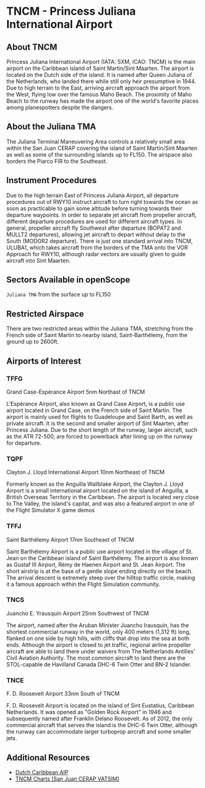 # TNCM - Princess Juliana International Airport

## About TNCM
Princess Juliana International Airport (IATA: SXM, ICAO: TNCM) is the main airport on the Caribbean island of Saint Martin/Sint Maarten. The airport is located on the Dutch side of the island. It is named after Queen Juliana of the Netherlands, who landed there while still only heir presumptive in 1944. Due to high terrain to the East, arriving aircraft approach the airport from the West, flying low over the famous Maho Beach. The proximity of Maho Beach to the runway has made the airport one of the world's favorite places among planespotters despite the dangers.

## About the Juliana TMA
The Juliana Terminal Maneuvering Area controls a relatively small area within the San Juan CERAP covering the island of Saint Martin/Sint Maarten as well as some of the surrounding islands up to FL150. The airspace also borders the Piarco FIR to the Southeast.

## Instrument Procedures
Due to the high terrain East of Princess Juliana Airport, all departure procedures out of RWY10 instruct aircraft to turn right towards the ocean as soon as practicable to gain some altitude before turning towards their departure waypoints. In order to separate jet aircraft from propeller aircraft, different departure procedures are used for different aircraft types. In general, propeller aircraft fly Southwest after departure (BOPAT2 and MULLT2 departures), allowing jet aircraft to depart without delay to the South (MODOR2 departure). There is just one standard arrival into TNCM, ULUBA1, which takes aircraft from the borders of the TMA onto the VOR Approach for RWY10, although radar vectors are usually given to guide aircraft into Sint Maarten. 

## Sectors Available in openScope

`Juliana TMA` from the surface up to FL150

## Restricted Airspace
There are two restricted areas within the Juliana TMA, stretching from the French side of Saint Martin to nearby island, Saint-Barthélemy, from the ground up to 2600ft. 

## Airports of Interest

### TFFG
Grand Case-Espérance Airport
5nm Northast of TNCM  

L'Espérance Airport, also known as Grand Case Airport, is a public use airport located in Grand Case, on the French side of Saint Martin. The airport is mainly used for flights to Guadeloupe and Saint Barth, as well as private aircraft. It is the second and smaller airport of Sint Maarten, after Princess Juliana. Due to the short length of the runway, larger aircraft, such as the ATR 72-500, are forced to powerback after lining up on the runway for departure.

### TQPF
Clayton J. Lloyd International Airport
10nm Northeast of TNCM  

Formerly known as the Anguilla Wallblake Airport, the Clayton J. Lloyd Airport is a small international airport located on the island of Anguilla, a British Overseas Territory in the Caribbean. The airport is located very close to The Valley, the island's capital, and was also a featured airport in one of the Flight Simulator X game demos

### TFFJ
Saint Barthélemy Airport
17nm Southeast of TNCM  

Saint Barthélemy Airport is a public use airport located in the village of St. Jean on the Caribbean island of Saint Barthélemy. The airport is also known as Gustaf III Airport, Rémy de Haenen Airport and St. Jean Airport. The short airstrip is at the base of a gentle slope ending directly on the beach. The arrival descent is extremely steep over the hilltop traffic circle, making it a famous approach within the Flight Simulation community.

### TNCS
Juancho E. Yrausquin Airport
25nm Southwest of TNCM  

The airport, named after the Aruban Minister Juancho Irausquin, has the shortest commercial runway in the world, only 400 meters (1,312 ft) long, flanked on one side by high hills, with cliffs that drop into the sea at both ends. Although the airport is closed to jet traffic, regional airline propeller aircraft are able to land there under waivers from The Netherlands Antilles' Civil Aviation Authority. The most common aircraft to land there are the STOL-capable de Havilland Canada DHC-6 Twin Otter and BN-2 Islander.

### TNCE
F. D. Roosevelt Airport
33nm South of TNCM  

F. D. Roosevelt Airport is located on the island of Sint Eustatius, Caribbean Netherlands. It was opened as "Golden Rock Airport" in 1946 and subsequently named after Franklin Delano Roosevelt. As of 2012, the only commercial aircraft that serves the island is the DHC-6 Twin Otter, although the runway can accommodate larger turboprop aircraft and some smaller jets.


## Additional Resources
- <a href="http://dc-ansp.org/eAIS/eAIP-Publications/2019-01-31/html/eAIP/DC-AD2.1TNCM-en-GB.html" target="_blank">Dutch Caribbean AIP</a>
- <a href="https://sanjuan.vatcar.org/website/charts/TNCM/TNCM.pdf" target="_blank">TNCM Charts (San Juan CERAP VATSIM)</a>
